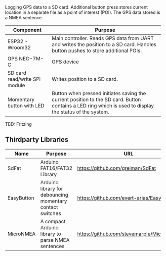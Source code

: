 Logging GPS data to a SD card. Additional button press stores current location in a separate file as a point of interest (POI). The GPS data stored is a NMEA sentence.

| Component | Purpose |
| -------- |-------------|
| ESP32 - Wroom32 | Main controller. Reads GPS data from UART and writes the position to a SD card. Handles button pushes to store additional POIs. |
| GPS NEO-7M-C | GPS device |
| SD card read/write SPI module | Writes position to a SD card. |
| Momentary button with LED | Button when pressed initiates saving the current position to the SD card. Button contains a LED ring which is used to display the status of the system. |

TBD: Fritzing

## Thirdparty Libraries
| Name | Purpose | URL |
| -------- |-------------| -------------|
| SdFat | Arduino FAT16/FAT32 Library | https://github.com/greiman/SdFat |
| EasyButton | Arduino library for debouncing momentary contact switches | https://github.com/evert-arias/EasyButton |
| MicroNMEA | A compact Arduino library to parse NMEA sentences | https://github.com/stevemarple/MicroNMEA |